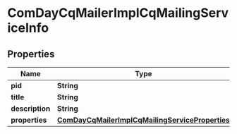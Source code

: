 

# ComDayCqMailerImplCqMailingServiceInfo

## Properties

Name | Type | Description | Notes
------------ | ------------- | ------------- | -------------
**pid** | **String** |  |  [optional]
**title** | **String** |  |  [optional]
**description** | **String** |  |  [optional]
**properties** | [**ComDayCqMailerImplCqMailingServiceProperties**](ComDayCqMailerImplCqMailingServiceProperties.md) |  |  [optional]



